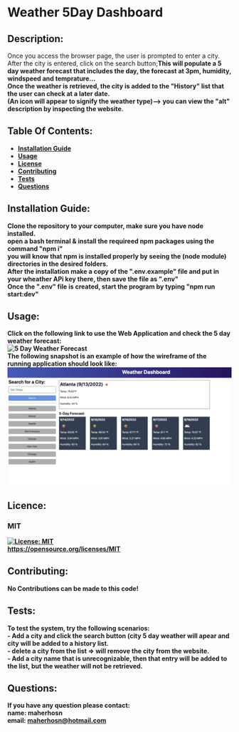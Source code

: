 # Weather 5Day Dashboard

## Description:
Once you access the browser page, the user is prompted to enter a city.<br>After the city is entered, click on the search button;<b>This will populate a 5 day weather forecast that includes the day, the forecast at 3pm, humidity, windspeed and temprature...<br>Once the weather is retrieved, the city is added to the "History" list that the user can check at a later date.<br>(An icon will appear to signify the weather type)--> you can view the "alt" description by inspecting the website.

## Table Of Contents:
- [Installation Guide](#installation-guide)
- [Usage](#usage)
- [License](#license)
- [Contributing](#contributing)
- [Tests](#tests)
- [Questions](#questions)

## Installation Guide:
Clone the repository to your computer, make sure you have node installed.<br>open a bash terminal & install the requireed npm packages using the command "npm i"<br>you will know that npm is installed properly by seeing the (node module) directories in the desired folders.<br>After the installation make a copy of the ".env.example" file and put in your wheather APi key there, then save the file as ".env"<br>Once the ".env" file is created, start the program by typing "npm run start:dev"

## Usage: 
Click on the following link to use the Web Application and check the 5 day weather forecast:<br> ![5 Day Weather Forecast](https://weather-5day-dashboard.onrender.com/)<br> The following snapshot is an example of how the wireframe of the running application should look like:<br> ![Snapshot](https://github.com/maherhosn/Weather-5Day-Dashboard/blob/main/Assets/09-servers-and-apis-homework-demo.png)<br>

## Licence: <br>
### MIT <br>
[![License: MIT](https://img.shields.io/badge/License-MIT-yellow.svg)](https://opensource.org/licenses/MIT) <br>
https://opensource.org/licenses/MIT


## Contributing:
No Contributions can be made to this code!

## Tests:
To test the system, try the following scenarios:<br>- Add a city and click the search button (city 5 day weather will apear and city will be added to a history list.<br>- delete a city from the list => will remove the city from the website.<br>- Add a city name that is unrecognizable, then that entry will be added to the list, but the weather will not be retrieved.

## Questions:
If you have any question please contact: <br>
name: maherhosn <br>
email: maherhosn@hotmail.com
  
